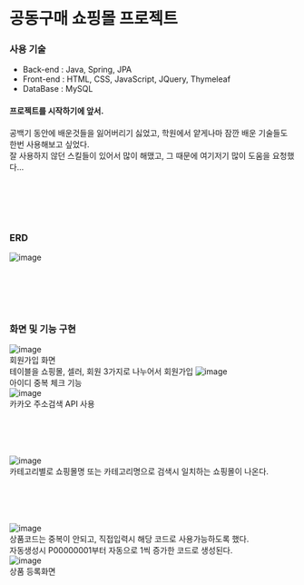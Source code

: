 <h1>공동구매 쇼핑몰 프로젝트</h1>



<h3>사용 기술</h3> 
  <ul>
    <li>Back-end : Java, Spring, JPA</li>
    <li>Front-end : HTML, CSS, JavaScript, JQuery, Thymeleaf</li>
    <li>DataBase : MySQL</li>
  </ul>

  <h4>프로젝트를 시작하기에 앞서.</h4>
  공백기 동안에 배운것들을 잃어버리기 싫었고, 학원에서 얕게나마 잠깐 배운 기술들도 한번 사용해보고 싶었다. <br>
  잘 사용하지 않던 스킬들이 있어서 많이 해맸고, 그 때문에 여기저기 많이 도움을 요청했다...


<br><br><br><br>
<h3>ERD</h3>


![image](https://github.com/user-attachments/assets/4d5bf911-7fde-4680-a14e-b58f7c003132)



<br><br><br><br>
<h3>화면 및 기능 구현</h3>

![image](https://github.com/user-attachments/assets/70653f21-d23e-4232-a343-8069ecc32585)<br>
회원가입 화면<br>
테이블을 쇼핑몰, 셀러, 회원 3가지로 나누어서 회원가입
![image](https://github.com/user-attachments/assets/2bf7e089-fdd6-4dcf-b617-574204e81da4)
<br>
아이디 중복 체크 기능
<br>
![image](https://github.com/user-attachments/assets/6848bfdd-fc02-402d-a725-6709dac6075c)
<br>
카카오 주소검색 API 사용


<br><br><br><br>
![image](https://github.com/user-attachments/assets/e3b18ed6-8002-4517-8361-423ca45c6def)
<br> 카테고리별로 쇼핑몰명 또는 카테고리명으로 검색시 일치하는 쇼핑몰이 나온다. <br>

<br><br><br><br>
![image](https://github.com/user-attachments/assets/930e37cf-5701-4319-ac57-8616afd96cb3)
<br>
상품코드는 중복이 안되고, 직접입력시 해당 코드로 사용가능하도록 했다.
<br>
자동생성시 P00000001부터 자동으로 1씩 증가한 코드로 생성된다.
<br>
![image](https://github.com/user-attachments/assets/e322cfe3-45d4-4015-9cb1-3f9f9974d04a)
<br>
상품 등록화면







  
